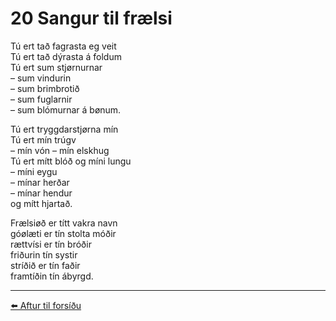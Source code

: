 # 20 Sangur til frælsi

Tú ert tað fagrasta eg veit  
Tú ert tað dýrasta á foldum  
Tú ert sum stjørnurnar  
– sum vindurin  
– sum brimbrotið  
– sum fuglarnir  
– sum blómurnar á bønum.

Tú ert tryggdarstjørna mín  
Tú ert mín trúgv  
– mín vón – mín elskhug  
Tú ert mítt blóð og míni lungu  
– míni eygu  
– mínar herðar  
– mínar hendur  
og mítt hjartað.

Frælsiøð er títt vakra navn  
góølæti er tín stolta móðir  
rættvísi er tín bróðir  
friðurin tín systir  
stríðið er tín faðir  
framtíðin tín ábyrgd.

---

[⬅️ Aftur til forsíðu](../index.md)
